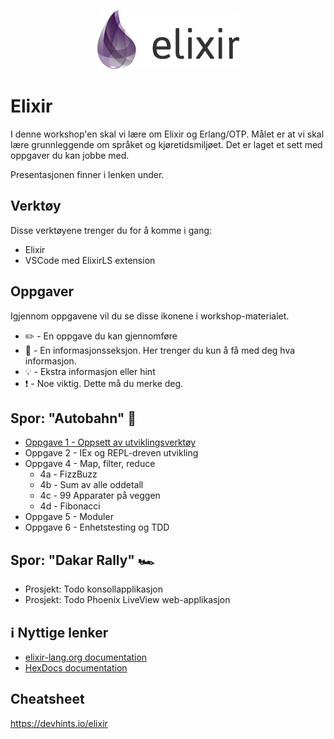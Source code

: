 <p align="center">
  <img src="./img/elixir_logo.png">
</p>


# Elixir

I denne workshop'en skal vi lære om Elixir og Erlang/OTP. Målet er at vi skal lære grunnleggende om språket og kjøretidsmiljøet. Det er laget et sett med oppgaver du kan jobbe med.

 Presentasjonen finner i lenken under.

## Verktøy

Disse verktøyene trenger du for å komme i gang:

* Elixir
* VSCode med ElixirLS extension

## Oppgaver

Igjennom oppgavene vil du se disse ikonene i workshop-materialet. 

- :pencil2: - En oppgave du kan gjennomføre
- :book: - En informasjonsseksjon. Her trenger du kun å få med deg hva informasjon.
- :bulb: - Ekstra informasjon eller hint
- :exclamation: - Noe viktig. Dette må du merke deg.

## Spor: "Autobahn" :car:

- [Oppgave 1 - Oppsett av utviklingsverktøy](./oppgave1.md)
- Oppgave 2 - IEx og REPL-dreven utvikling
- Oppgave 4 - Map, filter, reduce
  - 4a - FizzBuzz
  - 4b - Sum av alle oddetall
  - 4c - 99 Apparater på veggen
  - 4d - Fibonacci
- Oppgave 5 - Moduler
- Oppgave 6 - Enhetstesting og TDD

## Spor: "Dakar Rally" :racing_car: 

- Prosjekt: Todo konsollapplikasjon
- Prosjekt: Todo Phoenix LiveView web-applikasjon

## :information_source: Nyttige lenker
- [elixir-lang.org documentation](https://elixir-lang.org/getting-started/introduction.html)
- [HexDocs documentation](https://hexdocs.pm/elixir/Kernel.html)

## Cheatsheet
https://devhints.io/elixir